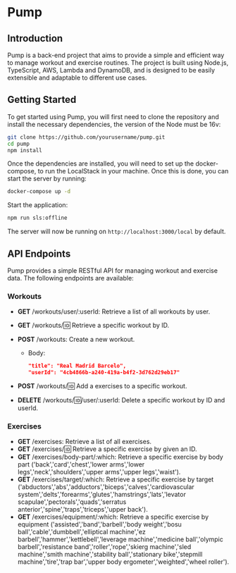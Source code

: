 # Pump
## Introduction
Pump is a back-end project that aims to provide a simple and efficient way to manage workout and exercise routines. The project is built using Node.js, TypeScript, AWS, Lambda and DynamoDB, and is designed to be easily extensible and adaptable to different use cases.

## Getting Started
To get started using Pump, you will first need to clone the repository and install the necessary dependencies, the version of the Node must be 16v:

```bash
git clone https://github.com/yourusername/pump.git
cd pump
npm install
```
Once the dependencies are installed, you will need to set up the docker-compose, to run the LocalStack in your machine. Once this is done, you can start the server by running:

```bash
docker-compose up -d
```
Start the application:

```bash
npm run sls:offline
```

The server will now be running on `http://localhost:3000/local` by default.

## API Endpoints
Pump provides a simple RESTful API for managing workout and exercise data. The following endpoints are available:

### Workouts
- **GET** /workouts/user/:userId: Retrieve a list of all workouts by user.
- **GET** /workouts/:id: Retrieve a specific workout by ID.
- **POST** /workouts: Create a new workout.
    - Body:
        ```json
        "title": "Real Madrid Barcelo",
        "userId": "4cb4866b-a240-419a-b4f2-3d762d29eb17"
        ```

- **POST** /workouts/:id: Add a exercises to a specific workout.
- **DELETE** /workouts/:id:/user/:userId: Delete a specific workout by ID and userId.

### Exercises
- **GET** /exercises: Retrieve a list of all exercises.
- **GET** /exercises/:id: Retrieve a specific exercise by given an ID.
- **GET** /exercises/body-part/:which: Retrieve a specific exercise by body part ('back','card','chest','lower arms','lower legs','neck','shoulders','upper arms','upper legs','waist').
- **GET** /exercises/target/:which: Retrieve a specific exercise by target ('abductors','abs','adductors','biceps','calves','cardiovascular system','delts','forearms','glutes','hamstrings','lats','levator scapulae','pectorals','quads','serratus anterior','spine','traps','triceps','upper back').
- **GET** /exercises/equipment/:which: Retrieve a specific exercise by equipment ('assisted','band','barbell','body weight','bosu ball','cable','dumbbell','elliptical machine','ez barbell','hammer','kettlebell','leverage machine','medicine ball','olympic barbell','resistance band','roller','rope','skierg machine','sled machine','smith machine','stability ball','stationary bike','stepmill machine','tire','trap bar','upper body ergometer','weighted','wheel roller').






